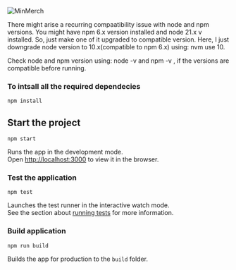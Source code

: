 ![MinMerch](https://github.com/techopus/ShopStop/assets/92953798/02e8ccb2-aa15-427b-9718-98688e3b860a)


There might arise a recurring compaatibility issue with node and npm versions. You might have npm 6.x version installed and node 21.x v installed. So, just make one of it upgraded to compatible version. Here, I just downgrade node version to 10.x(compatible to npm 6.x) using: nvm use 10.

Check node and npm version using: node -v and npm -v , if the versions are compatible before running.

### To intsall all the required dependecies

```
npm install
```

## Start the project

```
npm start
```

Runs the app in the development mode.<br>
Open [http://localhost:3000](http://localhost:3000) to view it in the browser.

### Test the application

```
npm test
```

Launches the test runner in the interactive watch mode.<br>
See the section about [running tests](https://facebook.github.io/create-react-app/docs/running-tests) for more information.

### Build application

```
npm run build
```

Builds the app for production to the `build` folder.<br>
